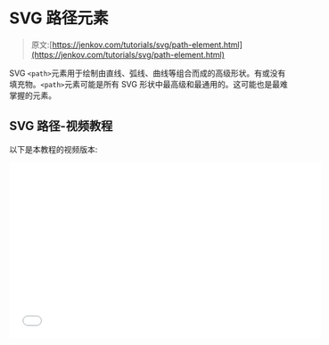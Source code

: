 # SVG 路径元素

> 原文:[https://jenkov.com/tutorials/svg/path-element.html](https://jenkov.com/tutorials/svg/path-element.html)

SVG `<path>`元素用于绘制由直线、弧线、曲线等组合而成的高级形状。有或没有填充物。`<path>`元素可能是所有 SVG 形状中最高级和最通用的。这可能也是最难掌握的元素。

## SVG 路径-视频教程

以下是本教程的视频版本:

<iframe width="560" height="315" src="//www.youtube.com/embed/k6TWzfLGAKo?list=PLL8woMHwr36F2tCFnWTbVBQAGQ6nTcXOO" frameborder="0" allowfullscreen=""><h2>路径示例</h2> <p>让我们首先从一个简单的 SVG <code>&lt;path&gt;</code>例子开始:</p> <pre class="codeBox"> &lt;svg xmlns:xlink="http://www.w3.org/1999/xlink"&gt; &lt;path d="M50,50 A30,30 0 0,1 35,20 L100,100 M110,110 L100,0" style="stroke:#660000; fill:none;"/&gt; &lt;/svg&gt; </pre> <p>以下是生成的图像:</p> <svg width="320" height="70"> <path d="M50,50 A30,30 0 0,1 35,20 L100,100 M110,110 L100,0" style="stroke:#660000; fill:none;"/> </svg> <p>请注意该图像如何包含一条弧和两条线，以及第二条线如何没有与第一条弧和线连接。</p> <p>所有带有<code>&lt;path&gt;</code>元素的绘图都在<code>d</code>属性中指定。<code>d</code>属性包含绘图命令。在上面的例子中，M 表示“移动到”命令，A 表示“弧形”命令，L 表示“直线”命令。命令被发送给“虚拟笔”。这支笔可以移动，用来画形状等。</p> <h2>设置和移动笔</h2> <p><code>&lt;path&gt;</code> <code>d</code>属性内的第一个绘图命令应该始终是一个移动命令。在你画任何东西之前，你应该把虚拟笔移动到某个位置。这是使用<code>M</code>命令完成的。这里有一个简单的例子:</p> <pre class="codeBox"> &lt;svg xmlns:xlink="http://www.w3.org/1999/xlink"&gt; &lt;path d="<b>M50,50</b>" style="stroke:#660000; fill:none;"/&gt; &lt;/svg&gt; </pre> <p>该示例将虚拟笔移动到点<code>50,50</code>。下一个绘图命令将从该点开始。</p> <h2>线</h2> <p>画一条线可能是你能给<code>&lt;path&gt;</code>元素的最简单的命令。使用<code>L</code>和<code>l</code>(小写 L)命令画线。这里有一个例子:</p> <pre class="codeBox"> &lt;svg xmlns:xlink="http://www.w3.org/1999/xlink"&gt; &lt;path d="M50,50 <b>L100,100</b>" style="stroke:#660000; fill:none;"/&gt; &lt;/svg&gt; </pre> <p>本例从点<code>50,50</code>(<code>M</code>命令的点)到点<code>100,100</code>(<code>L</code>命令的点)画一条线。以下是生成的图像:</p> <svg width="500" height="100"> <path d="M50,50&#10; L100,100" style="stroke:#660000; fill:none;"/> </svg> <p><code>L</code>和<code>l</code>命令的区别在于大写版本(<code>L</code>)画一条线到传递给命令的绝对点，而小写版本(<code>l</code>)画一条线到传递给命令的相对点。相对点是线开始前虚拟笔的点加上给<code>l</code>命令的坐标。</p> <p>如果虚拟笔位于<code>50,50</code>并且您使用了一个<code>l100,100</code>命令，该线将被绘制到<code>50+100,50+100</code> = <code>150,150</code>。使用一个<code>L100,100</code>命令将会准确地画出到<code>100,100</code>的线，而不管虚拟笔的位置。</p> <h2>绘图会移动虚拟笔</h2> <p>路径形状总是从最后一个虚拟笔尖到新点绘制。每个绘图命令都有一个端点。执行该命令后，虚拟笔尖将位于该绘图命令的终点。下一个绘图命令将从该点开始。</p> <h2>弧</h2> <p>使用<code>&lt;path&gt;</code>元素绘制圆弧是通过使用<code>A</code>和<code>a</code>命令完成的。与线条一样，大写命令(<code>A</code>)使用绝对坐标作为其端点，而小写命令(<code>a</code>)使用相对坐标(相对于起点)。这里有一个例子:</p> <pre class="codeBox"> &lt;svg xmlns:xlink="http://www.w3.org/1999/xlink"&gt; &lt;path d="M50,50 <b>A30,50 0 0,1 100,100</b>" style="stroke:#660000; fill:none;"/&gt; &lt;/svg&gt; </pre> <p>以下是生成的图像:</p> <svg width="500" height="100"> <path d="M50,50&#10; A30,50 0 0,1 100,100&lt;/b&gt;" style="stroke:#660000; fill:none;"/> </svg> <p>该示例从点<code>50,50</code>到点<code>100,100</code>(在<code>A</code>命令中最后指定)画一条弧。</p> <p>圆弧的半径由<code>A</code>命令的前两个参数设置。第一个参数是<code>rx</code>(x 方向的半径)，第二个是<code>ry</code>(y 方向的半径)。将<code>rx</code>和<code>ry</code>设置为相同的值会产生一个圆弧。将<code>rx</code>和<code>ry</code>设置为不同的值将产生椭圆弧。在上面的例子中，<code>rx</code>被设置为<code>30</code>，而<code>ry</code>被设置为<code>50</code>。</p> <p>在<code>A</code>命令上设置的第三个参数是<code>x-axis-rotation</code>。这将设置圆弧 x 轴相对于法线 x 轴的旋转。在上面的例子中，<code>x-axis-rotation</code>被设置为<code>0</code>。大多数情况下，您不需要更改该参数。</p> <p>第四个和第五个参数是<code>large-arc-flag</code>和<code>sweep-flag</code>参数。<code>large-arc-flag</code>决定是否画满足起点、终点和<code>rx</code>与<code>ry</code>的较小或较大的圆弧。这里有一个例子，画了 4 个弧，每个弧都有不同的<code>large-arc-flag</code>和<code>sweep-flag</code>组合:</p> <pre class="codeBox"> &lt;path d="M40,20 A30,30 0 <b>0,0</b> 70,70" style="stroke: #cccc00; stroke-width:2; fill:none;"/&gt; &lt;path d="M40,20 A30,30 0 <b>1,0</b> 70,70" style="stroke: #ff0000; stroke-width:2; fill:none;"/&gt; &lt;path d="M40,20 A30,30 0 <b>1,1</b> 70,70" style="stroke: #00ff00; stroke-width:2; fill:none;"/&gt; &lt;path d="M40,20 A30,30 0 <b>0,1</b> 70,70" style="stroke: #0000ff; stroke-width:2; fill:none;"/&gt; </pre> <p>以下是生成的图像:</p> <svg width="500" height="120"> <path d="M40,20 A30,30 0 0,0 60,70" style="stroke: #cccc00; stroke-width:2; fill:none;"/> <path d="M40,20 A30,30 0 1,0 60,70" style="stroke: #ff0000; stroke-width:2; fill:none;"/> <path d="M40,20 A30,30 0 1,1 60,70" style="stroke: #00ff00; stroke-width:2; fill:none;"/> <path d="M40,20 A30,30 0 0,1 60,70" style="stroke: #0000ff; stroke-width:2; fill:none;"/> </svg> <p>从<code>40,20</code>到点<code>60,70</code>可以画出四条不同的弧线。一个长弧、一个小弧和每个小/大弧的两个镜像版本。<code>large-arc-flag</code>决定是画大弧还是小弧。<code>sweep-flag</code>决定从起点到终点，圆弧是否围绕轴镜像。实际上，<code>sweep-flag</code>控制着弧线的绘制方向(顺时针或逆时针),从而产生“镜像”效果。</p> <p>绘制的第一条弧线是黄色弧线。将<code>large-arc-flag</code>设置为 0 意味着将绘制较小的可能圆弧。<code>sweep-flag</code>也被设置为 0，表示弧没有被镜像。这是黄色的弧线:</p> <svg width="500" height="120"> <path d="M40,20 A30,30 0 0,0 60,70" style="stroke: #cccc00; stroke-width:2; fill:none;"/> </svg> <p>绘制的第二条弧线是红色弧线。将<code>large-arc-flag</code>设置为<code>1</code>意味着从<code>40,20</code>到<code>60,70</code>绘制两个可能圆弧中较大的一个。下面是一起显示的黄色和红色弧线，以说明区别:</p> <svg width="500" height="120"> <path d="M40,20 A30,30 0 0,0 60,70" style="stroke: #cccc00; stroke-width:2; fill:none;"/> <path d="M40,20 A30,30 0 1,0 60,70" style="stroke: #ff0000; stroke-width:2; fill:none;"/> </svg> <p>绿色和蓝色弧线(来自前面的例子，有四条弧线)与黄色和红色弧线相同，但是是在<code>sweep-flag</code>设置为<code>1</code>的情况下绘制的。这意味着它们将绘制相同的弧，但在从起点到终点的轴上镜像。</p> <h2>二次贝塞尔曲线</h2> <p>也可以使用<code>&lt;path&gt;</code>元素绘制二次贝塞尔曲线。用<code>Q</code>和<code>q</code>命令绘制二次贝塞尔曲线。与线条一样，大写命令(<code>Q</code>)使用绝对坐标作为其端点，而小写命令(<code>q</code>)使用相对坐标(相对于起点)。下面是一个简单的二次曲线示例:</p> <pre class="codeBox"> &lt;path d="M50,50 Q50,100 100,100" style="stroke: #006666; fill:none;"/&gt; </pre> <p>以下是生成的图像:</p> <svg width="500" height="150"> <path d="M50,50 Q50,200 100,100" style="stroke: #006666; fill:none;"/> </svg> <p>该示例绘制了一条从<code>50,50</code>到点<code>100,100</code>的二次贝塞尔曲线，控制点在<code>50,200</code>。控制点是在<code>Q</code>命令上设置的两个参数中的第一个。</p> <p>控制点像磁铁一样拉动曲线。曲线上的点离控制点越近，控制点就越靠近它，这意味着它离控制点越近。以下是一些在图像上绘制控制点的示例:</p> <svg width="500" height="210"> <path d="M50,50 Q50,75 100,100" style="stroke: #006666; fill:none;"/> <circle cx="50" cy="75" r="2" style="fill: #0000ff;"/> <path d="M200,50 Q200,100 250,100" style="stroke: #006666; fill:none;"/> <circle cx="200" cy="100" r="2" style="fill: #0000ff;"/> <path d="M350,50 Q350,150 400,100" style="stroke: #006666; fill:none;"/> <circle cx="350" cy="150" r="2" style="fill: #0000ff;"/> </svg> <p>实际上，如果你从起点到控制点画一条线，从控制点到终点画另一条线，那么从第一条线的中间到第二条线的中间的线将是曲线的切线。这是一张说明这一点的图片:</p> <svg width="500" height="175"> <line x1="50" y1="50" x2="50" y2="150" style="stroke:#000000; stroke-width: 1;"/> <line x1="50" y1="150" x2="200" y2="100" style="stroke:#000000; stroke-width: 1;"/> <line x1="50" y1="100" x2="125" y2="125" style="stroke:#000000; stroke-width: 1;"/> <path d="M50,50 Q50,150 200,100" style="stroke: #00cc00; stroke-width: 2; fill:none;"/> <circle cx="50" cy="150" r="3" style="fill: #0000ff;"/> </svg> <h2>三次贝塞尔曲线</h2> <p>使用<code>C</code>和<code>c</code>命令绘制三次贝塞尔曲线。三次贝塞尔曲线类似于二次贝塞尔曲线，只是它们有两个控制点，而不是一个。与直线一样，大写命令(<code>C</code>)使用绝对坐标作为其端点，而小写命令(<code>c</code>)使用相对坐标(相对于起点)。这里有一个例子:</p> <pre class="codeBox"> &lt;path d="M50,50 C75,80 125,20 150,50" style="stroke: #006666; fill:none;"/&gt; </pre> <p>这是绘制了控制点的结果图像。</p> <svg width="500" height="150"> <path d="M50,50 C75,80 125,20 150,50" style="stroke: #006666; fill:none;"/> <circle cx="75" cy="80" r="2" style="fill: #0000ff;"/> <circle cx="125" cy="20" r="2" style="fill: #0000ff;"/> </svg> <p>您可以使用三次贝塞尔曲线创建高级曲线。这里有几个例子:</p> <svg width="500" height="125"> <path d="M50,50 C10,100 190,100 150,50" style="stroke: #006666; fill:none;"/> <circle cx="10" cy="100" r="2" style="fill: #0000ff;"/> <circle cx="190" cy="100" r="2" style="fill: #0000ff;"/> <path d="M360,50 C310,10 490,90 440,50" style="stroke: #006666; fill:none;"/> <circle cx="310" cy="10" r="2" style="fill: #0000ff;"/> <circle cx="490" cy="90" r="2" style="fill: #0000ff;"/> </svg> <h2>关闭路径</h2> <p><code>&lt;path&gt;</code>元素有一个关闭路径的快捷命令，意思是从最后一点画一条线回到第一点。命令是<code>Z</code>(或<code>z</code>——关闭路径命令的大小写没有区别)。这里有一个例子:</p> <pre class="codeBox"> &lt;path d="M50,50 L100,50 L100,100 Z" style="stroke: #006666; fill:none;"/&gt; </pre> <p>这是生成的图像:</p> <svg width="500" height="150"> <path d="M50,50 L100,50 L100,100 Z" style="stroke: #006666; fill:none;"/> </svg> <h2>组合命令</h2> <p>您可以在同一个<code>&lt;path&gt;</code>元素中组合路径命令。这里有一个例子:</p> <pre class="codeBox"> &lt;path d="M100,100 L150,100 a50,25 0 0,0 150,100 q50,-50 70,-170 Z" style="stroke: #006666; fill: none;"/&gt; </pre> <p>此示例绘制了一条直线、一条圆弧、一条二次贝塞尔曲线，并以一条回到起点的直线结束路径。以下是生成的图像:</p> <svg width="500" height="225"> <path d="M100,100 L150,100 a50,25 0 0,0 150,100 q50,-50 70,-170 Z" style="stroke: #006666; fill: none;"/> </svg> <h2>填充路径</h2> <p>您可以使用<code>fill</code> CSS 属性填充路径。这里有一个例子:</p> <pre class="codeBox"> &lt;path d="M100,100 L150,100 L150,150 Z" style="stroke: #0000cc; stroke-width: 2px; <b>fill : #ccccff;</b>"/&gt; </pre> <p>以下是生成的图像:</p> <svg width="500" height="110"> <path d="M50,50 L150,50 L150,100 Z" style="stroke: #0000cc; stroke-width: 2px; fill: #ccccff;"/> </svg> <p>请注意形状的内部是如何填充浅蓝色的。</p> <h2>标记</h2> <p>您可以在<code>&lt;path&gt;</code>元素上使用标记。标记是位于路径起点、中间和终点的小符号，显示路径的方向。例如，路径的起点是圆形或方形，终点是箭头。</p> <p>标记在<a href="marker-element.html">标记元素</a>文本中有更详细的解释。</p> <h2>符号快捷键</h2> <p>如果需要多次使用同一个命令，可以省略命令字母，只需提供一组额外的参数，就好像命令就在那里一样。这里有一个例子:</p> <pre class="codeBox"> &lt;path d="M10,10 <b>l100,0 0,50 -100,0 0,-50</b>" style="stroke: #000000; fill:none;" /&gt; </pre> <p>这个例子显示了附加参数是如何传递给<code>l</code>命令的，就好像一个<code>l</code>位于每个参数对的前面一样。这也适用于其他路径命令。以下是生成的图像:</p> <svg width="500" height="100"> <path d="M10,10 l100,0 0,50 -100,0 0,-50" style="stroke: #000000; fill:none;"/> </svg> <h2>路径命令</h2> <p>下面是 SVG <code>path</code>元素可能的笔命令列表。每个命令由一个字母和一组数字(坐标等)组成。)是该命令的参数。大写命令通常将坐标参数解释为绝对坐标。小写命令通常将坐标参数解释为相对于当前笔位置。</p> <table style="border:1px solid #aaaaaa;" cellspacing="0" cellpadding="5"> <tr><td style="border-bottom:1px solid #aaaaaa;"><b> Com。</b></td> <td style="border-bottom:1px solid #aaaaaa;"><b>参数</b></td> <td style="border-bottom:1px solid #aaaaaa;"><b>名称</b></td> <td style="border-bottom:1px solid #aaaaaa;"><b>描述</b></td> </tr> <tr><td valign="top">英语字母表中第十三个字母</td> <td valign="top">x，y</td> <td valign="top">移至</td> <td valign="top">在不绘制的情况下，将笔移动到指定的点 x，y。</td> </tr> <tr><td valign="top">英语字母表中第十三个字母</td> <td valign="top">x，y</td> <td valign="top">移至</td> <td valign="top">将笔移动到相对于当前笔位置的指定点 x，y，而不进行绘制。</td> </tr> <tr><td> </td></tr> <tr><td valign="top">英语字母表中第十二个字母</td> <td valign="top">x，y</td> <td valign="top">莱恩托</td> <td valign="top">从当前笔位置到指定点 x，y 绘制一条直线。</td> </tr> <tr><td valign="top">英语字母表中第十二个字母</td> <td valign="top">x，y</td> <td valign="top">莱恩托</td> <td>从当前笔位置到相对于当前笔位置的指定点 x，y 绘制一条直线。</td> </tr> <tr><td> </td></tr> <tr><td valign="top">英语字母表中第八个字母</td> <td valign="top">英语字母表的第 24 个字母</td> <td valign="top">水平线到</td> <td>画一条水平线到由<br/>定义的点(指定 x，笔当前 y)。</td> </tr> <tr><td>英语字母表中第八个字母</td> <td valign="top">英语字母表的第 24 个字母</td> <td>水平线到</td> <td>画一条水平线到由<br/>定义的点(笔当前 x +指定 x，笔当前 y)。x 相对于当前笔的 x 位置。</td> </tr> <tr><td> </td></tr> <tr><td valign="top">英语字母表中第二十二个字母</td> <td valign="top">英语字母表的第 25 个字母</td> <td valign="top">垂直线到</td> <td valign="top">画一条垂直线到由<br/>定义的点(笔当前 x，指定 y)。</td> </tr> <tr><td valign="top">英语字母表中第二十二个字母</td> <td valign="top">英语字母表的第 25 个字母</td> <td valign="top">垂直线到</td> <td valign="top">画一条垂直线到由<br/>定义的点(笔电流 x，笔电流 y +指定的 y)。y 相对于笔的当前 y 位置。</td> </tr> <tr><td> </td></tr> <tr><td valign="top">英语字母表中第三个字母</td> <td valign="top">x1，y1 x2，y2 x，y</td> <td valign="top">曲韦托</td> <td valign="top">从当前笔点到 x，y 绘制一条三次贝塞尔曲线。x1，y1 和 x2，y2 是曲线的开始和结束控制点，控制曲线的弯曲方式。</td> </tr> <tr><td valign="top">英语字母表中第三个字母</td> <td valign="top">x1，y1 x2，y2 x，y</td> <td valign="top">曲韦托</td> <td valign="top">与 C 相同，但解释相对于当前笔尖的坐标。</td> </tr> <tr><td> </td></tr> <tr><td valign="top">英语字母表的第 19 个字母</td> <td valign="top">x2，y2 x，y</td> <td valign="top">速记/ <br/> <nobr>平滑曲线</nobr></td> <td valign="top">从当前笔尖到 x，y 绘制一条三次贝塞尔曲线。x2，y2 是结束控制点。假设开始控制点与前一条曲线的结束控制点相同。</td> </tr> <tr><td valign="top">英语字母表的第 19 个字母</td> <td valign="top">x2，y2 x，y</td> <td valign="top">平滑的曲线</td> <td valign="top">与 S 相同，但解释相对于当前笔尖的坐标。</td> </tr> <tr><td> </td></tr> <tr><td valign="top">英语字母表中第十七个字母</td> <td valign="top">x1，y1 x，y</td> <td valign="top">二次贝塞尔曲线到</td> <td valign="top">从当前笔尖到 x，y 绘制二次贝塞尔曲线。x1，y1 是控制曲线弯曲方式的控制点。</td> </tr> <tr><td valign="top">英语字母表中第十七个字母</td> <td valign="top">x1，y1 x，y</td> <td valign="top">二次贝塞尔曲线到</td> <td valign="top">与 Q 相同，但解释相对于当前笔尖的坐标。</td> </tr> <tr><td> </td></tr> <tr><td valign="top">英语字母表中第二十个字母</td> <td valign="top">x，y</td> <td valign="top">速记/平滑二次贝塞尔曲线</td> <td valign="top">从当前笔点到 x，y 绘制一条二次贝塞尔曲线。控制点被假定为与最后使用的控制点相同。</td> </tr> <tr><td valign="top">英语字母表的第 20 个字母</td> <td valign="top">x，y</td> <td valign="top">速记/平滑二次贝塞尔曲线</td> <td valign="top">与 T 相同，但解释相对于当前笔尖的坐标。</td> </tr> <tr><td> </td></tr> <tr><td valign="top">英语字母表中第一个字母</td> <td valign="top">rx，ry <br/> x 轴旋转<br/>大圆弧标记，<br/>扫掠标记<br/> x，y</td> <td valign="top">椭圆弧</td> <td valign="top">绘制从当前点到 x，y 点的椭圆弧。rx 和 ry 是 x 和 y 方向的椭圆半径。<br/>x 轴旋转决定了圆弧围绕 x 轴旋转的角度。只有当 rx 和 ry 的值不同时，它才会起作用。<br/>似乎没有使用大圆弧标志(可以是 0 或 1)。值(0 或 1)都不会改变弧。<br/>扫描标志决定了画弧线的方向。</td> </tr> <tr><td valign="top">一</td> <td valign="top">rx，ry <br/> x 轴旋转<br/>大圆弧标记，<br/>扫掠标记<br/> x，y</td> <td valign="top">椭圆弧</td> <td valign="top">与 A 相同，但解释相对于当前笔尖的坐标。</td> </tr> <tr><td> </td></tr> <tr><td valign="top">英语字母表中第二十六个字母</td> <td> </td> <td valign="top">封闭路径</td> <td valign="top">通过从当前点到第一点绘制一条线来闭合路径。</td> </tr> <tr><td valign="top">z</td> <td> </td> <td valign="top">封闭路径</td> <td valign="top">通过从当前点到第一点绘制一条线来闭合路径。</td> </tr> </table> </body> </html></iframe>